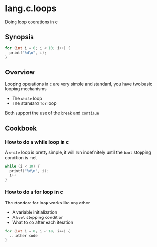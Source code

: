 # lang.c.loops

Doing loop operations in c

## Synopsis

```c
for (int i = 0; i < 10; i++) {
  printf"%d\n", i);
}
```

## Overview

Looping operations in `c` are very simple and standard, you
have two basic looping mechanisms

- The `while` loop
- The standard `for` loop

Both support the use of the `break` and `continue`

## Cookbook

### How to do a while loop in c

A `while` loop is pretty simple, it will run indefinitely until
the `bool` stopping condition is met

```c
while (i < 10) {
  printf("%d\n", i);
  i++
}
```

### How to do a for loop in c

The standard for loop works like any other

- A variable initialization
- A `bool` stopping condition
- What to do after each iteration

```c
for (int i = 0; i < 10; i++) {
  ...other code
}
```
